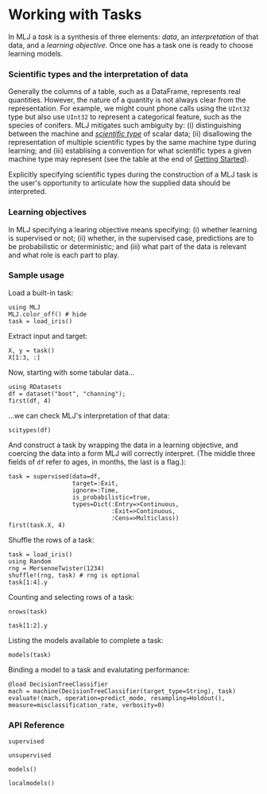 # Working with Tasks

In MLJ a *task* is a synthesis of three elements: *data*, an
*interpretation* of that data, and a *learning objective*. Once one has a
task one is ready to choose learning models.

### Scientific types and the interpretation of data

Generally the columns of a table, such as a DataFrame, represents real
quantities. However, the nature of a quantity is not always clear from
the representation. For example, we might count phone calls using the
`UInt32` type but also use `UInt32` to represent a categorical
feature, such as the species of conifers. MLJ mitigates such ambiguity
by: (i) distinguishing between the machine and *[scientific
type](index.md)* of scalar data; (ii) disallowing the
representation of multiple scientific types by the same machine type
during learning; and (iii) establising a convention for what
scientific types a given machine type may represent (see the
table at the end of [Getting Started](index.md)).

Explicitly specifying scientific types during the construction of a
MLJ task is the user's opportunity to articulate how the supplied data
should be interpreted.


### Learning objectives

In MLJ specifying a learing objective means specifying: (i) whether
learning is supervised or not; (ii) whether, in the supervised case,
predictions are to be probabilistic or deterministic; and (iii) what
part of the data is relevant and what role is each part to play.


### Sample usage

Load a built-in task:

```@example 1
using MLJ
MLJ.color_off() # hide
task = load_iris()
```

Extract input and target:

```@example 1 
X, y = task()
X[1:3, :]
```

Now, starting with some tabular data...

```@example 1
using RDatasets
df = dataset("boot", "channing");
first(df, 4)
```

...we can check MLJ's interpretation of that data:

```@example 1
scitypes(df)
```

And construct a task by wrapping the data in a learning objective, and
coercing the data into a form MLJ will correctly interpret. (The middle three
fields of `df` refer to ages, in months, the last is a flag.):

```@example 1
task = supervised(data=df,
                  target=:Exit,
                  ignore=:Time,
                  is_probabilistic=true,
                  types=Dict(:Entry=>Continuous,
                             :Exit=>Continuous,
                             :Cens=>Multiclass))
first(task.X, 4)
```

Shuffle the rows of a task:

```@example 1
task = load_iris()
using Random
rng = MersenneTwister(1234)
shuffle!(rng, task) # rng is optional
task[1:4].y
```

Counting and selecting rows of a task:

```@example 1
nrows(task)
```

```@example 1
task[1:2].y
```

Listing the models available to complete a task:

```@example 1
models(task)
```

Binding a model to a task and evalutating performance:

```@example 1
@load DecisionTreeClassifier
mach = machine(DecisionTreeClassifier(target_type=String), task)
evaluate!(mach, operation=predict_mode, resampling=Holdout(), measure=misclassification_rate, verbosity=0)
```

### API Reference

```@docs
supervised
```

```@docs
unsupervised
```

```@docs
models()
```

```@docs
localmodels()
```
